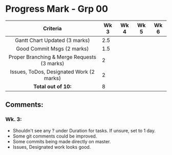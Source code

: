 # Progress Mark - Grp 00

| Criteria                                    | Wk 3 | Wk 4 | Wk 5 | Wk 6|
| :-----------------------------------------: | ---- | ---- | ---- | --- |
| Gantt Chart Updated (3 marks)               | 2.5 |   
| Good Commit Msgs (2 marks)                  | 1.5 |    
| Proper Branching & Merge Requests (3 marks) | 2   |
| Issues, ToDos, Designated Work (2 marks)    | 2   |
| **Total out of 10:**                        | 8   |

## Comments:
### Wk. 3:
* Shouldn't see any ? under Duration for tasks. If unsure, set to 1 day.
* Some git comments could be improved.
* Some commits being made directly on master.
* Issues, Designated work looks good.